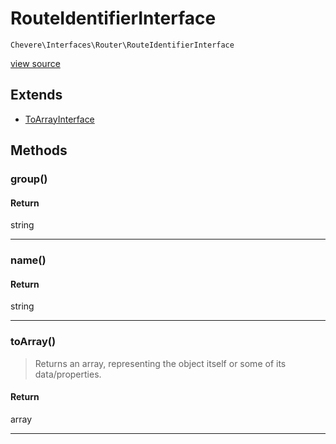 # RouteIdentifierInterface

`Chevere\Interfaces\Router\RouteIdentifierInterface`

[view source](https://github.com/chevere/chevere/blob/master//home/rodolfo/git/chevere/chevere/interfaces/Router/RouteIdentifierInterface.php)

## Extends

- [ToArrayInterface]()

## Methods

### group()

#### Return

string

---

### name()

#### Return

string

---

### toArray()

> Returns an array, representing the object itself or some of its data/properties.

#### Return

array

---

